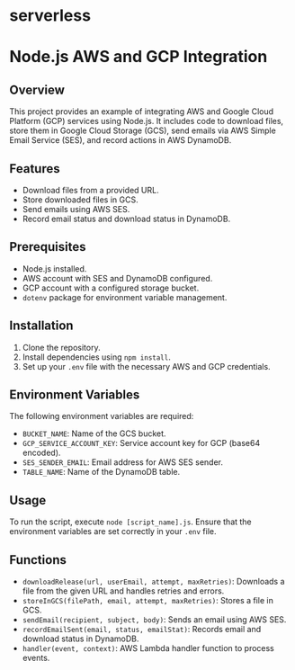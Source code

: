 # serverless
# Node.js AWS and GCP Integration

## Overview
This project provides an example of integrating AWS and Google Cloud Platform (GCP) services using Node.js. It includes code to download files, store them in Google Cloud Storage (GCS), send emails via AWS Simple Email Service (SES), and record actions in AWS DynamoDB.

## Features
- Download files from a provided URL.
- Store downloaded files in GCS.
- Send emails using AWS SES.
- Record email status and download status in DynamoDB.

## Prerequisites
- Node.js installed.
- AWS account with SES and DynamoDB configured.
- GCP account with a configured storage bucket.
- `dotenv` package for environment variable management.

## Installation
1. Clone the repository.
2. Install dependencies using `npm install`.
3. Set up your `.env` file with the necessary AWS and GCP credentials.

## Environment Variables
The following environment variables are required:
- `BUCKET_NAME`: Name of the GCS bucket.
- `GCP_SERVICE_ACCOUNT_KEY`: Service account key for GCP (base64 encoded).
- `SES_SENDER_EMAIL`: Email address for AWS SES sender.
- `TABLE_NAME`: Name of the DynamoDB table.

## Usage
To run the script, execute `node [script_name].js`. Ensure that the environment variables are set correctly in your `.env` file.

## Functions
- `downloadRelease(url, userEmail, attempt, maxRetries)`: Downloads a file from the given URL and handles retries and errors.
- `storeInGCS(filePath, email, attempt, maxRetries)`: Stores a file in GCS.
- `sendEmail(recipient, subject, body)`: Sends an email using AWS SES.
- `recordEmailSent(email, status, emailStat)`: Records email and download status in DynamoDB.
- `handler(event, context)`: AWS Lambda handler function to process events.

